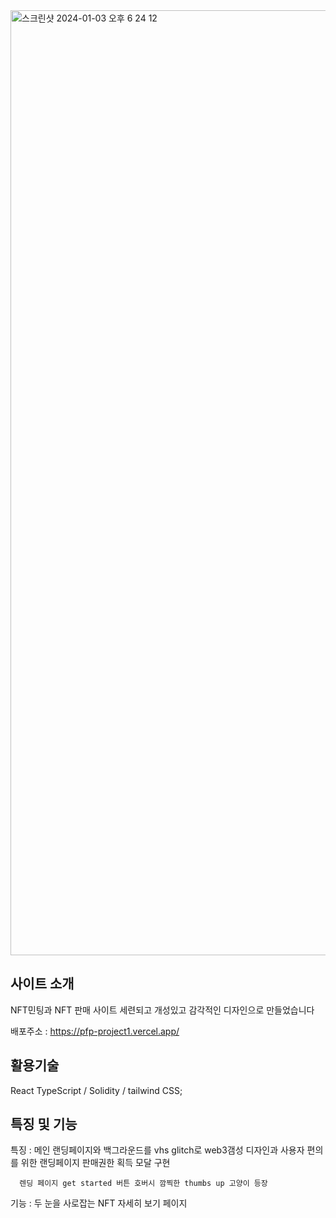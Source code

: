 <img width="1512" alt="스크린샷 2024-01-03 오후 6 24 12" src="https://github.com/BCS-4/react-project-junghoonkoh/assets/146322139/8a5d2522-6a9d-41e8-bca3-e0110f6a6dd2">

## 사이트 소개
NFT민팅과 NFT 판매 사이트 세련되고 개성있고 감각적인 디자인으로 만들었습니다 

배포주소 : https://pfp-project1.vercel.app/

## 활용기술
React TypeScript / Solidity / tailwind CSS;

## 특징 및 기능
특징 : 메인 랜딩페이지와 백그라운드를 vhs glitch로 web3갬성 디자인과 사용자 편의를 위한 랜딩페이지 판매권한 획득 모달 구현
      
      렌딩 페이지 get started 버튼 호버시 깜찍한 thumbs up 고양이 등장

기능 : 두 눈을 사로잡는 NFT 자세히 보기 페이지 


